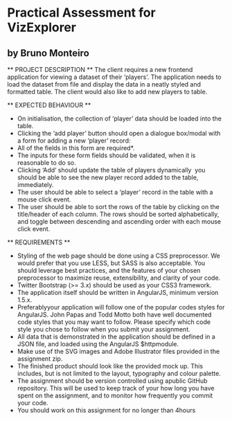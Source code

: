 # Practical Assessment for VizExplorer
## by Bruno Monteiro

** PROJECT DESCRIPTION **
The client requires a new front­end application for viewing a dataset of their ‘players’. The application needs to load the dataset from file and display the data in a neatly styled and formatted table. The client would also like to add new players to table.

** EXPECTED BEHAVIOUR **
* On initialisation, the collection of ‘player’ data should be loaded into the table.
* Clicking the ‘add player’ button should open a dialogue box/modal with a form for adding a new ‘player’ record:
* All of the fields in this form are required*.
* The inputs for these form fields should be validated, when it is reasonable to do
so.
* Clicking ‘Add’ should update the table of players dynamically ­ you should be
able to see the new player record added to the table, immediately.
* The user should be able to select a ‘player’ record in the table with a mouse click event.
* The user should be able to sort the rows of the table by clicking on the title/header of each column. The rows should be sorted alphabetically, and toggle between descending and ascending order with each mouse click event.

** REQUIREMENTS **
* Styling of the web page should be done using a CSS preprocessor. We would prefer that you use LESS, but SASS is also acceptable. You should leverage best practices, and the features of your chosen preprocessor to maximize reuse, extensibility, and clarity of your code.
* Twitter Bootstrap (>= 3.x) should be used as your CSS3 framework.
* The application itself should be written in AngularJS, minimum version 1.5.x.
* Preferably​your application will follow one of the popular codes styles for AngularJS. John Papas and Todd Motto both have well documented code styles that you may want to follow. P​lease specify which code style you chose to follow when you submit your assignment.
* All data that is demonstrated in the application should be defined in a JSON file, and loaded using the AngularJS $​http​module.
* Make use of the SVG images and Adobe Illustrator files provided in the assignment zip.
* The finished product should look like the provided mock up. This includes, but is not limited to the layout, typography and colour palette.
* The assignment should be version controlled using a​public GitHub​repository. This will be used to keep track of your how long you have spent on the assignment, and to monitor how frequently you commit your code.
* You should work on this assignment for no longer than 4​hours